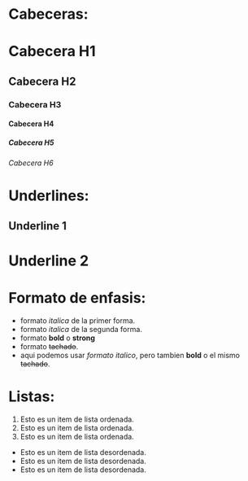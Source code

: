 # Cabeceras:

# Cabecera H1
## Cabecera H2
### Cabecera H3
#### Cabecera H4
##### Cabecera H5
###### Cabecera H6

# Underlines:
Underline 1
-------------

Underline 2
============

# Formato de enfasis:
- formato *italica* de la primer forma.
- formato _italica_ de la segunda forma.
- formato **bold** o __strong__ 
- formato ~~tachado~~.
- aqui podemos usar *formato italico*, pero tambien __bold__ o el mismo ~~tachado~~.

# Listas:

1. Esto es un item de lista ordenada.
2. Esto es un item de lista ordenada.
3. Esto es un item de lista ordenada.
- Esto es un item de lista desordenada.
- Esto es un item de lista desordenada.
- Esto es un item de lista desordenada.
